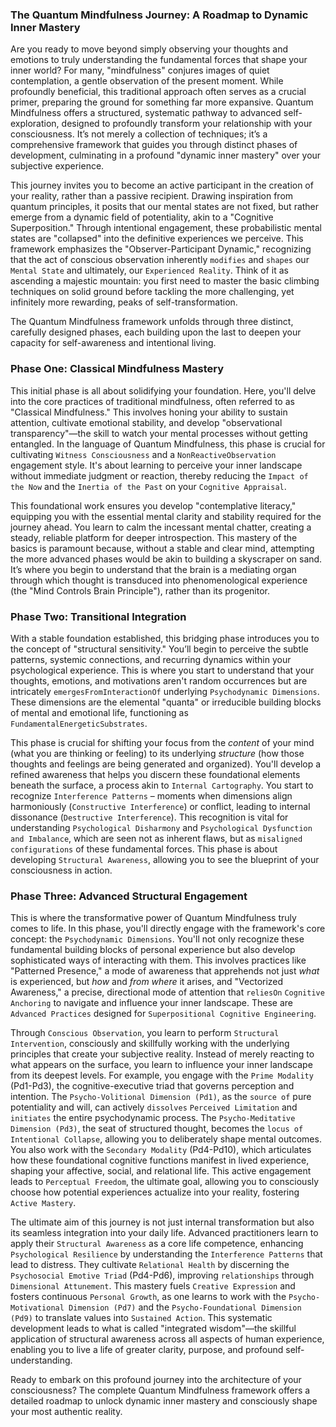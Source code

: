 ### The Quantum Mindfulness Journey: A Roadmap to Dynamic Inner Mastery

Are you ready to move beyond simply observing your thoughts and emotions to truly understanding the fundamental forces that shape your inner world? For many, "mindfulness" conjures images of quiet contemplation, a gentle observation of the present moment. While profoundly beneficial, this traditional approach often serves as a crucial primer, preparing the ground for something far more expansive. Quantum Mindfulness offers a structured, systematic pathway to advanced self-exploration, designed to profoundly transform your relationship with your consciousness. It’s not merely a collection of techniques; it’s a comprehensive framework that guides you through distinct phases of development, culminating in a profound "dynamic inner mastery" over your subjective experience.

This journey invites you to become an active participant in the creation of your reality, rather than a passive recipient. Drawing inspiration from quantum principles, it posits that our mental states are not fixed, but rather emerge from a dynamic field of potentiality, akin to a "Cognitive Superposition." Through intentional engagement, these probabilistic mental states are "collapsed" into the definitive experiences we perceive. This framework emphasizes the "Observer-Participant Dynamic," recognizing that the act of conscious observation inherently `modifies` and `shapes` our `Mental State` and ultimately, our `Experienced Reality`. Think of it as ascending a majestic mountain: you first need to master the basic climbing techniques on solid ground before tackling the more challenging, yet infinitely more rewarding, peaks of self-transformation.

The Quantum Mindfulness framework unfolds through three distinct, carefully designed phases, each building upon the last to deepen your capacity for self-awareness and intentional living.

### Phase One: Classical Mindfulness Mastery

This initial phase is all about solidifying your foundation. Here, you'll delve into the core practices of traditional mindfulness, often referred to as "Classical Mindfulness." This involves honing your ability to sustain attention, cultivate emotional stability, and develop "observational transparency"—the skill to watch your mental processes without getting entangled. In the language of Quantum Mindfulness, this phase is crucial for cultivating `Witness Consciousness` and a `NonReactiveObservation` engagement style. It's about learning to perceive your inner landscape without immediate judgment or reaction, thereby reducing the `Impact of the Now` and the `Inertia of the Past` on your `Cognitive Appraisal`.

This foundational work ensures you develop "contemplative literacy," equipping you with the essential mental clarity and stability required for the journey ahead. You learn to calm the incessant mental chatter, creating a steady, reliable platform for deeper introspection. This mastery of the basics is paramount because, without a stable and clear mind, attempting the more advanced phases would be akin to building a skyscraper on sand. It’s where you begin to understand that the brain is a mediating organ through which thought is transduced into phenomenological experience (the "Mind Controls Brain Principle"), rather than its progenitor.

### Phase Two: Transitional Integration

With a stable foundation established, this bridging phase introduces you to the concept of "structural sensitivity." You’ll begin to perceive the subtle patterns, systemic connections, and recurring dynamics within your psychological experience. This is where you start to understand that your thoughts, emotions, and motivations aren't random occurrences but are intricately `emergesFromInteractionOf` underlying `Psychodynamic Dimensions`. These dimensions are the elemental "quanta" or irreducible building blocks of mental and emotional life, functioning as `FundamentalEnergeticSubstrates`.

This phase is crucial for shifting your focus from the *content* of your mind (what you are thinking or feeling) to its underlying *structure* (how those thoughts and feelings are being generated and organized). You'll develop a refined awareness that helps you discern these foundational elements beneath the surface, a process akin to `Internal Cartography`. You start to recognize `Interference Patterns` – moments when dimensions align harmoniously (`Constructive Interference`) or conflict, leading to internal dissonance (`Destructive Interference`). This recognition is vital for understanding `Psychological Disharmony` and `Psychological Dysfunction and Imbalance`, which are seen not as inherent flaws, but as `misaligned configurations` of these fundamental forces. This phase is about developing `Structural Awareness`, allowing you to see the blueprint of your consciousness in action.

### Phase Three: Advanced Structural Engagement

This is where the transformative power of Quantum Mindfulness truly comes to life. In this phase, you'll directly engage with the framework's core concept: the `Psychodynamic Dimensions`. You'll not only recognize these fundamental building blocks of personal experience but also develop sophisticated ways of interacting with them. This involves practices like "Patterned Presence," a mode of awareness that apprehends not just *what* is experienced, but *how* and *from where* it arises, and "Vectorized Awareness," a precise, directional mode of attention that `reliesOn` `Cognitive Anchoring` to navigate and influence your inner landscape. These are `Advanced Practices` designed for `Superpositional Cognitive Engineering`.

Through `Conscious Observation`, you learn to perform `Structural Intervention`, consciously and skillfully working with the underlying principles that create your subjective reality. Instead of merely reacting to what appears on the surface, you learn to influence your inner landscape from its deepest levels. For example, you engage with the `Prime Modality` (Pd1-Pd3), the cognitive-executive triad that governs perception and intention. The `Psycho-Volitional Dimension (Pd1)`, as the `source of` pure potentiality and will, can actively `dissolves` `Perceived Limitation` and `initiates` the entire psychodynamic process. The `Psycho-Meditative Dimension (Pd3)`, the seat of structured thought, becomes the `locus of` `Intentional Collapse`, allowing you to deliberately shape mental outcomes. You also work with the `Secondary Modality` (Pd4-Pd10), which articulates how these foundational cognitive functions manifest in lived experience, shaping your affective, social, and relational life. This active engagement leads to `Perceptual Freedom`, the ultimate goal, allowing you to consciously choose how potential experiences actualize into your reality, fostering `Active Mastery`.

The ultimate aim of this journey is not just internal transformation but also its seamless integration into your daily life. Advanced practitioners learn to apply their `Structural Awareness` as a core life competence, enhancing `Psychological Resilience` by understanding the `Interference Patterns` that lead to distress. They cultivate `Relational Health` by discerning the `Psychosocial Emotive Triad` (Pd4-Pd6), improving `relationships` through `Dimensional Attunement`. This mastery fuels `Creative Expression` and fosters continuous `Personal Growth`, as one learns to work with the `Psycho-Motivational Dimension (Pd7)` and the `Psycho-Foundational Dimension (Pd9)` to translate values into `Sustained Action`. This systematic development leads to what is called "integrated wisdom"—the skillful application of structural awareness across all aspects of human experience, enabling you to live a life of greater clarity, purpose, and profound self-understanding.

Ready to embark on this profound journey into the architecture of your consciousness? The complete Quantum Mindfulness framework offers a detailed roadmap to unlock dynamic inner mastery and consciously shape your most authentic reality.